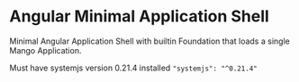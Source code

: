 # Angular Minimal Application Shell
Minimal Angular Application Shell with builtin Foundation that loads a single Mango Application.

Must have systemjs version 0.21.4 installed
`"systemjs": "^0.21.4"`